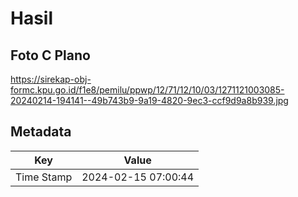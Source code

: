 # Hasil

## Foto C Plano

https://sirekap-obj-formc.kpu.go.id/f1e8/pemilu/ppwp/12/71/12/10/03/1271121003085-20240214-194141--49b743b9-9a19-4820-9ec3-ccf9d9a8b939.jpg


## Metadata

| Key        | Value               |
| ---------- | ------------------- |
| Time Stamp | 2024-02-15 07:00:44 |



